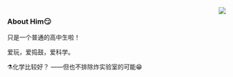 
<img  src="https://github-readme-stats.vercel.app/api?username=AzureAdolescence" align='right'/>
  <article class="left_article">
      <h3>About Him😏</h3>
      <p> 只是一个普通的高中生啦！</p>
      <p>爱玩，爱捣鼓，爱科学。</p>
    </article>
    
   ⚗化学比较好？  ——但也不排除炸实验室的可能😁
    
   

<!--
**AzureAdolescence/AzureAdolescence** is a ✨ _special_ ✨ repository because its `README.md` (this file) appears on your GitHub profile.

Here are some ideas to get you started:

- 🔭 I’m currently working on ...
- 🌱 I’m currently learning ...
- 👯 I’m looking to collaborate on ...
- 🤔 I’m looking for help with ...
- 💬 Ask me about ...
- 📫 How to reach me: ...
- 😄 Pronouns: ...
- ⚡ Fun fact: ...
-->
